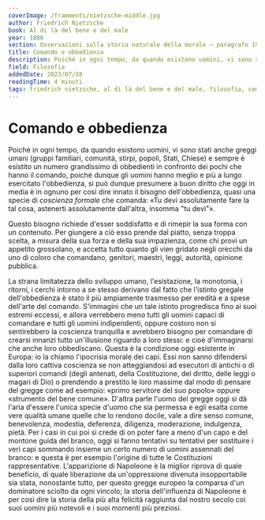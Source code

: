 ```yaml
---
coverImage: /frammenti/nietzsche-middle.jpg
author: Friedrich Nietzsche
book: Al di là del bene e del male
year: 1886 
section: Osservazioni sulla storia naturale della morale — paragrafo 199
title: Comando e obbedienza
description: Poiché in ogni tempo, da quando esistono uomini, vi sono stati anche greggi umani (gruppi familiari, comunità, stirpi, popoli, Stati, Chiese) e sempre è esistito un numero grandissimo di obbedienti in confronto dei pochi che hanno il comando
field: Filosofia 
addedDate: 2023/07/28
readingTime: 4 minuti
tags: friedrich nietzsche, al di là del bene e del male, filosofia, comando, obbedienza, 1886, germania
---
```


# Comando e obbedienza

Poiché in ogni tempo, da quando esistono uomini, vi sono stati anche greggi umani (gruppi familiari, comunità, stirpi, popoli, Stati, Chiese) e sempre è esistito un numero grandissimo di obbedienti in confronto dei pochi che hanno il comando, poiché dunque gli uomini hanno meglio e più a lungo esercitato l'obbedienza, si può dunque presumere a buon diritto che oggi in media è in ognuno per così dire innato il bisogno dell'obbedienza, quasi una specie di *coscienza formale* che comanda: &laquo;Tu devi assolutamente fare la tal cosa, astenerti assolutamente dall'altra, insomma "tu devi"&raquo;.

Questo bisogno richiede d'esser soddisfatto e di rimepir la sua forma con un contenuto. Per giungere a ciò esso prende dal piatto, senza troppa scelta, a misura della sua forza e della sua impazienza, come chi provi un appetito grossolano, e accetta tutto quanto gli vien gridato negli orecchi da uno di coloro che comandano, genitori, maestri, leggi, autorità, opinione pubblica.

La strana limitatezza dello sviluppo umano, l'esistazione, la monotonia, i ritorni, i cerchi intorno a se stesso derivano dal fatto che l'istinto gregale dell'obbedienza è stato il più ampiamente trasmesso per eredità e a spese dell'arte del comando. S'immagini che un tale istinto progredisca fino ai suoi estremi eccessi, e allora verrebbero meno tutti gli uomini capaci di comandare e tutti gli uomini indipendenti, oppure costoro non si sentirebbero la coscienza tranquilla e avrebbero bisogno per comandare di crearsi innanzi tutto un'illusione riguardo a loro stessi: e cioè d'immaginarsi che anche loro obbediscano. Questa è la condizione oggi esistente in Europa: io la chiamo l'ipocrisia morale dei capi. Essi non sanno difendersi dalla loro cattiva coscienza se non atteggiandosi ad esecutori di antichi o di superiori comandi (degli antenati, della Costituzione, del diritto, delle leggi o magari di Dio) o prendendo a prestito le loro massime dal modo di pensare del gregge come ad esempio: &laquo;primo servitore del suo popolo&raquo; oppure &laquo;strumento del bene comune&raquo;. D'altra parte l'uomo del gregge oggi si dà l'aria d'essere l'unica specie d'uomo che sia permessa e egli esalta come vere qualità umane quelle che lo rendono docile, vale a dire senso comune, benevolenza, modestia, deferenza, diligenza, moderazione, indulgenza, pietà. Per i casi in cui poi si crede di on poter fare a meno d'un capo e del montone guida del branco, oggi si fanno tentativi su tentativi per sostituire i veri capi sommando insieme un certo numero di uomini assennati del branco: e questa è per esempio l'origine di tutte le Costituzioni rappresentative. L'apparizione di Napoleone è la miglior riprova di quale beneficio, di quale liberazione da un'oppressione divenuta insopportabile sia stata, nonostante tutto, per questo gregge europeo la comparsa d'un dominatore sciolto da ogni vincolo; la storia dell'influenza di Napoleone è per così dire la storia della più alta felicità raggiunta dal nostro secolo coi suoi uomini più notevoli e i suoi momenti più preziosi.
